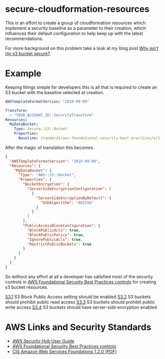 # secure-cloudformation-resources

This is an effort to create a group of cloudformation resources which implement a security baseline as a parameter to their creation, which influences their default configuration to help keep up with the latest recommendations.

For more background on this problem take a look at my blog post [Why isn't my s3 bucket secure?](https://www.wolfe.id.au/2020/10/08/why-isnt-my-s3-bucket-secure/).

# Example

Keeping things simple for developers this is all that is required to create an S3 bucket with the baseline selected at creation.

```yaml
AWSTemplateFormatVersion: "2010-09-09"

Transform:
  - "YOUR_ACCOUNT_ID::SecurityTransform"
Resources:
  MyDataBucket:
    Type: Secure::S3::Bucket
    Properties: 
      Baseline: standards/aws-foundational-security-best-practices/v/1.0.0
```

After the magic of translation this becomes.

```json
{
  "AWSTemplateFormatVersion": "2010-09-09",
  "Resources": {
    "MyDataBucket": {
      "Type": "AWS::S3::Bucket",
      "Properties": {
        "BucketEncryption": {
          "ServerSideEncryptionConfiguration": [
            {
              "ServerSideEncryptionByDefault": {
                "SSEAlgorithm": "AES256"
              }
            }
          ]
        },
        "PublicAccessBlockConfiguration": {
          "BlockPublicAcls": true,
          "BlockPublicPolicy": true,
          "IgnorePublicAcls": true,
          "RestrictPublicBuckets": true
        }
      }
    }
  }
}
```

So without any effort at all a developer has satisfied most of the security controls in [AWS Foundational Security Best Practices controls](https://docs.aws.amazon.com/securityhub/latest/userguide/securityhub-standards-fsbp-controls.html) for creating s3 bucket resources.

[S3.1](https://docs.aws.amazon.com/securityhub/latest/userguide/securityhub-standards-fsbp-controls.html#fsbp-s3-1) S3 Block Public Access setting should be enabled
[S3.2](https://docs.aws.amazon.com/securityhub/latest/userguide/securityhub-standards-fsbp-controls.html#fsbp-s3-2) S3 buckets should prohibit public read access
[S3.3](https://docs.aws.amazon.com/securityhub/latest/userguide/securityhub-standards-fsbp-controls.html#fsbp-s3-3) S3 buckets should prohibit public write access
[S3.4](https://docs.aws.amazon.com/securityhub/latest/userguide/securityhub-standards-fsbp-controls.html#fsbp-s3-4) S3 buckets should have server-side encryption enabled

# AWS Links and Security Standards

* [AWS Security Hub User Guide](https://docs.aws.amazon.com/securityhub/latest/userguide/what-is-securityhub.html)
* [AWS Foundational Security Best Practices controls](https://docs.aws.amazon.com/securityhub/latest/userguide/securityhub-standards-fsbp-controls.html)
* [CIS Amazon Web Services Foundations 1.2.0 (PDF)](https://d1.awsstatic.com/whitepapers/compliance/AWS_CIS_Foundations_Benchmark.pdf)
